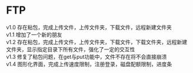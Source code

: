 # FTP 

v1.0 存在粘包，完成上传文件，上传文件夹，下载文件，远程新建文件夹  
v1.1 增加了一个新的朋友  
v1.2 存在粘包，完成上传文件，上传文件夹，下载文件，下载文件夹，远程新建文件夹，显示指定目录下所有文件，强化了一定的交互性  
v1.3 修复了粘包问题，在get与put功能中，文件不存在将不会直接崩溃  
v1.4 图形化界面，完成上传速度限制，注册登录，磁盘配额限制，进度条


